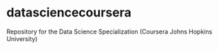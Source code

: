 # datasciencecoursera
Repository for the Data Science Specialization (Coursera Johns Hopkins University)
